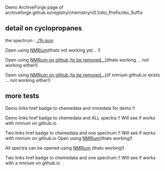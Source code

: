 Demo ArchiveForge page of archiveforge.github.io/registry/chemistry/v0.1/doi_Prefix/doi_Suffix

## detail on cyclopropanes

the spectrum : [./1h.json](./1h.json)

 Open using <a href="https://www.nmrium.org/nmrium#?jcamp=https://sandbox.zenodo.org/record/885201/files/cyclopropanes.jdx" target="_blank">NMRium</a>(thats not working yet... !)

Open using <a href="https://www.nmrium.org/nmrium#?jcamp=https://create-zenodo-archive.github.io/data/cyclopropanes/1h.jdx" target="_blank">NMRium on github (to be removed...)</a>(thats working ... not working either!)

Open using <a href="https://nmrium.github.io/#?jcamp=https://create-zenodo-archive.github.io/data/cyclopropanes/1h.jdx" target="_blank">NMRium on github (to be removed...)</a>(if nmrium.github.io exists ... not working either!)


## more tests

Demo links href badge to chemedata and nmredata for demo !!
<a href=""><object data="https://img.shields.io/endpoint.svg?url=https://nmredatainitiative.github.io/demoChemedataBadge.json&link=https://chemedata.org&link=https://nmredata.org"></object></a>


Demo links href badge to chemedata and ALL spectra !!
Will see if works with nmrium on github.io
<a href=""><object data="https://img.shields.io/endpoint.svg?url=https://nmredatainitiative.github.io/demoChemedataBadge.json&link=https://chemedata.org&link=https://www.nmrium.org/nmrium#?toc=https%3A%2F%2Fchemedata.github.io%2Fcreate-zenodo-archive%2Fdata%2Findex.json"></object></a>

Two links href badge to chemedata and one spectrum !!
Will see if works with nmrium on github.io
<a href=""><object data="https://img.shields.io/endpoint.svg?url=https://nmredatainitiative.github.io/demoChemedataBadge.json&link=https://chemedata.org&link=https://www.nmrium.org/nmrium#?jcamp=https://sandbox.zenodo.org/record/885201/files/cyclopropanes.jdx"></object></a> 
 Open using <a href="https://www.nmrium.org/nmrium#?jcamp=https://sandbox.zenodo.org/record/885201/files/cyclopropanes.jdx" target="_blank">NMRium</a>(thats working!)


All spectra can be opened using <a href="https://www.nmrium.org/nmrium#?toc=https%3A%2F%2Fchemedata.github.io%2Fcreate-zenodo-archive%2Fdata%2Findex.json" target="_blank">NMRium</a> (thats working!)



Two links href badge to chemedata and one spectrum !!
Will see if works with a nmrium on github.io
<a href=""><object data="https://img.shields.io/endpoint.svg?url=https://nmredatainitiative.github.io/demoChemedataBadge.json&link=https://chemedata.org&link=https://www.nmrium.org/nmrium#?jcamp=https://sandbox.zenodo.org/record/885201/files/cyclopropanes.jdx"></object></a> 
